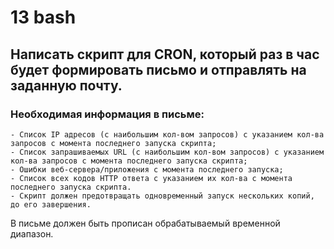 # 13 bash
## Написать скрипт для CRON, который раз в час будет формировать письмо и отправлять на заданную почту.
### Необходимая информация в письме:
    - Список IP адресов (с наибольшим кол-вом запросов) с указанием кол-ва запросов c момента последнего запуска скрипта;
    - Список запрашиваемых URL (с наибольшим кол-вом запросов) с указанием кол-ва запросов c момента последнего запуска скрипта;
    - Ошибки веб-сервера/приложения c момента последнего запуска;
    - Список всех кодов HTTP ответа с указанием их кол-ва с момента последнего запуска скрипта.
    - Скрипт должен предотвращать одновременный запуск нескольких копий, до его завершения.
    
В письме должен быть прописан обрабатываемый временной диапазон.


